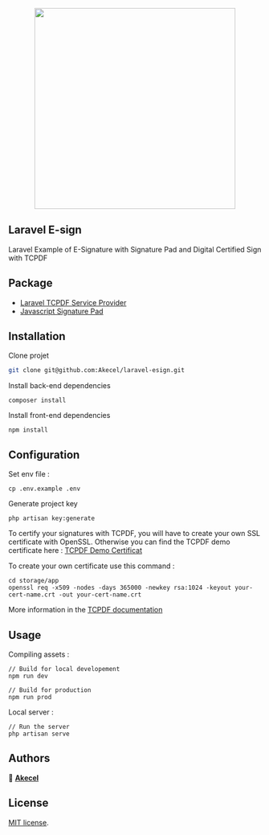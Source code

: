 <p align="center"><a href="https://laravel.com" target="_blank"><img src="https://raw.githubusercontent.com/laravel/art/master/logo-lockup/5%20SVG/2%20CMYK/1%20Full%20Color/laravel-logolockup-cmyk-red.svg" width="400"></a></p>

## Laravel E-sign

Laravel Example of E-Signature with Signature Pad and Digital Certified Sign with TCPDF


## Package

* [Laravel TCPDF Service Provider](https://github.com/elibyy/tcpdf-laravel)
* [Javascript Signature Pad](https://github.com/szimek/signature_pad)

## Installation

Clone projet

```sh
git clone git@github.com:Akecel/laravel-esign.git
```

Install back-end dependencies
```
composer install
```

Install front-end dependencies

```
npm install
```

## Configuration

Set env file :
```
cp .env.example .env
```

Generate project key
```
php artisan key:generate
```

To certify your signatures with TCPDF, you will have to create your own SSL certificate with OpenSSL. Otherwise you can find the TCPDF demo certificate here : [TCPDF Demo Certificat](https://github.com/tecnickcom/TCPDF/blob/main/examples/data/cert/tcpdf.crt) 

To create your own certificate use this command :

```
cd storage/app
openssl req -x509 -nodes -days 365000 -newkey rsa:1024 -keyout your-cert-name.crt -out your-cert-name.crt
```

More information in the [TCPDF documentation](https://tcpdf.org/examples/example_052/)

## Usage

Compiling assets :

```
// Build for local developement
npm run dev

// Build for production
npm run prod
```

Local server :
```
// Run the server
php artisan serve
```

## Authors

👤 [**Akecel**](https://github.com/Akecel)

## License

[MIT license](https://opensource.org/licenses/MIT).
